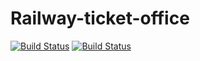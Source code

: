 # Railway-ticket-office
[![Build Status](https://www.travis-ci.com/Tim01Bro/Railway-ticket-office.svg?branch=master)](https://www.travis-ci.com/Tim01Bro/Railway-ticket-office)
[![Build Status](https://www.travis-ci.com/Tim01Bro/Railway-ticket-office.svg?branch=master)](https://www.travis-ci.com/Tim01Bro/Railway-ticket-office)
